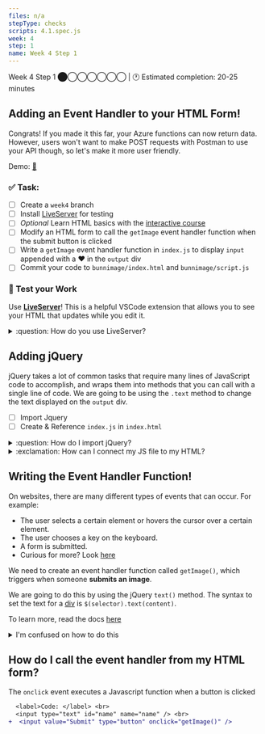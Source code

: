 ```yaml
---
files: n/a
stepType: checks
scripts: 4.1.spec.js
week: 4
step: 1
name: Week 4 Step 1
---
```

Week 4 Step 1 ⬤◯◯◯◯◯◯ | 🕐 Estimated completion: 20-25 minutes

## Adding an Event Handler to your HTML Form!
Congrats! If you made it this far, your Azure functions can now return data. However, users won't want to make POST requests with Postman to use your API though, so let's make it more user friendly.

Demo: [🐰](https://week4step1.emilychen10.repl.co/)

### ✅  Task:
- [ ]  Create a  `week4` branch 
- [ ]  Install [LiveServer](https://marketplace.visualstudio.com/items?itemName=ritwickdey.LiveServer) for testing
- [ ]  *Optional* Learn HTML basics with the [interactive course](https://lab.github.com/githubtraining/introduction-to-html)
- [ ]  Modify an HTML form to call the `getImage` event handler function when the submit button is clicked
- [ ]  Write a `getImage` event handler function in `index.js` to display `input` appended with a ❤️ in the `output` div
- [ ] Commit your code to `bunnimage/index.html` and `bunnimage/script.js`

### 🚧 Test your Work
Use **[LiveServer](https://marketplace.visualstudio.com/items?itemName=ritwickdey.LiveServer)**! This is a helpful VSCode extension that allows you to see your HTML that updates while you edit it.

<details>
<summary>:question: How do you use LiveServer? </summary>
<br>

![image](https://user-images.githubusercontent.com/69332964/99007366-0fd21f80-2512-11eb-9af9-311d89098c0b.png)
* To start a local server, click `Go live` at the bottom right of the screen, as shown in the image.
    * Make sure that you have the entire repo open on VS Code and not just the individual files.
    * If this is your first time installing LiveServer, you might need to close/quit VS Code and reopen it.
* Test it out, and see what your HTML page looks like! *It's OK if it's boring, so feel free to style it with CSS!*

</details>

## Adding jQuery
jQuery takes a lot of common tasks that require many lines of JavaScript code to accomplish, and wraps them into methods that you can call with a single line of code. We are going to be using the `.text` method to change the text displayed on the `output` div. 

- [ ] Import Jquery 
- [ ] Create & Reference `index.js` in `index.html`

<details>
<summary>:question: How do I import jQuery?</summary>

Put it **at the very end of the HTML page outside of all the tags!**
```diff
+    <script src="https://ajax.googleapis.com/ajax/libs/jquery/1.11.3/jquery.min.js"></script>
+    <script>window.jQuery || document.write('<script src="../../assets/js/vendor/jquery.min.js"><\/script>')</script>
     
+    <script src="index.js" type="text/javascript"></script>
```

</details>

<details>
<summary>:exclamation: How can I connect my JS file to my HTML?</summary>
  </br>

Great question! All we have to do is reference it just like we did with the jQuery.
```diff
<head>
...
+ <script src="index.js" type="text/javascript"></script>
</head>
```
> Place this directly under your jQuery reference.
</details>

## Writing the Event Handler Function!
On websites, there are many different types of events that can occur. For example:
- The user selects a certain element or hovers the cursor over a certain element.
- The user chooses a key on the keyboard.
- A form is submitted.
- Curious for more? Look [here](https://www.w3schools.com/js/js_events.asp)

We need to create an event handler function called `getImage()`, which triggers when someone **submits an image**.

We are going to do this by using the jQuery `text()` method. The syntax to set the text for a [div](https://www.w3schools.com/tags/tag_div.ASP) is `$(selector).text(content)`. 

To learn more, read the docs [here](https://www.w3schools.com/jquery/html_text.asp)


<details>
<summary>I'm confused on how to do this</summary>

- The selector should be `#output`, or the name of the div with a # in front.

- The content should be `document.getElementById("name").value + "❤️"`

> :bulb: We are retrieving the value of the "name" text box with this code!

`$('#output').text(document.getElementById("name").value + "❤️")`

</details>

## How do I call the event handler from my HTML form?

The `onclick` event executes a Javascript function when a button is clicked

```diff
  <label>Code: </label> <br>
  <input type="text" id="name" name="name" /> <br>
+  <input value="Submit" type="button" onclick="getImage()" />
```
